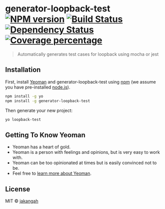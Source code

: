 # generator-loopback-test [![NPM version][npm-image]][npm-url] [![Build Status][travis-image]][travis-url] [![Dependency Status][daviddm-image]][daviddm-url] [![Coverage percentage][coveralls-image]][coveralls-url]
> Automatically generates test cases for loopback using mocha or jest 

## Installation

First, install [Yeoman](http://yeoman.io) and generator-loopback-test using [npm](https://www.npmjs.com/) (we assume you have pre-installed [node.js](https://nodejs.org/)).

```bash
npm install -g yo
npm install -g generator-loopback-test
```

Then generate your new project:

```bash
yo loopback-test
```

## Getting To Know Yeoman

 * Yeoman has a heart of gold.
 * Yeoman is a person with feelings and opinions, but is very easy to work with.
 * Yeoman can be too opinionated at times but is easily convinced not to be.
 * Feel free to [learn more about Yeoman](http://yeoman.io/).

## License

MIT © [jakangah](https://github.com/jakangah)


[npm-image]: https://badge.fury.io/js/generator-loopback-test.svg
[npm-url]: https://npmjs.org/package/generator-loopback-test
[travis-image]: https://travis-ci.org/jakangah/generator-loopback-test.svg?branch=master
[travis-url]: https://travis-ci.org/jakangah/generator-loopback-test
[daviddm-image]: https://david-dm.org/jakangah/generator-loopback-test.svg?theme=shields.io
[daviddm-url]: https://david-dm.org/jakangah/generator-loopback-test
[coveralls-image]: https://coveralls.io/repos/jakangah/generator-loopback-test/badge.svg
[coveralls-url]: https://coveralls.io/r/jakangah/generator-loopback-test
